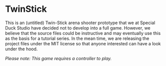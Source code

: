 # TwinStick
This is an (untitled) Twin-Stick arena shooter prototype that we at Special Duck Studio have decided not to develop into a full game. However, we believe that the source files could be instructive and may eventually use this as the basis for a tutorial series. In the mean time, we are releasing the project files under the MIT license so that anyone interested can have a look under the hood.

*Please note: This game requires a controller to play.*
